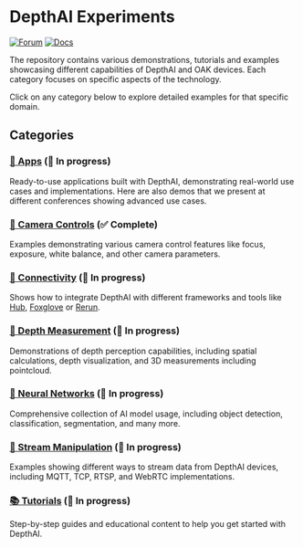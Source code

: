 # DepthAI Experiments

[![Forum](https://img.shields.io/badge/Forum-discuss-orange)](https://discuss.luxonis.com/)
[![Docs](https://img.shields.io/badge/Docs-DepthAI-yellow)](https://docs.luxonis.com)

The repository contains various demonstrations, tutorials and examples showcasing different capabilities of DepthAI and OAK devices. Each category focuses on specific aspects of the technology.

Click on any category below to explore detailed examples for that specific domain.

## Categories

### [📱 Apps](apps/) (🚧 In progress)

Ready-to-use applications built with DepthAI, demonstrating real-world use cases and implementations. Here are also demos that we present at different conferences showing advanced use cases.

### [🎥 Camera Controls](camera-controls/) (✅ Complete)

Examples demonstrating various camera control features like focus, exposure, white balance, and other camera parameters.

### [🔌 Connectivity](connectivity/) (🚧 In progress)

Shows how to integrate DepthAI with different frameworks and tools like [Hub](https://hub.luxonis.com/), [Foxglove](https://docs.foxglove.dev/docs/introduction/) or [Rerun](https://rerun.io/docs/getting-started/what-is-rerun).

### [📏 Depth Measurement](depth-measurement/) (🚧 In progress)

Demonstrations of depth perception capabilities, including spatial calculations, depth visualization, and 3D measurements including pointcloud.

### [🧠 Neural Networks](neural-networks/) (🚧 In progress)

Comprehensive collection of AI model usage, including object detection, classification, segmentation, and many more.

### [🔄 Stream Manipulation](stream-manipulation/) (🚧 In progress)

Examples showing different ways to stream data from DepthAI devices, including MQTT, TCP, RTSP, and WebRTC implementations.

### [📚 Tutorials](tutorials/) (🚧 In progress)

Step-by-step guides and educational content to help you get started with DepthAI.
